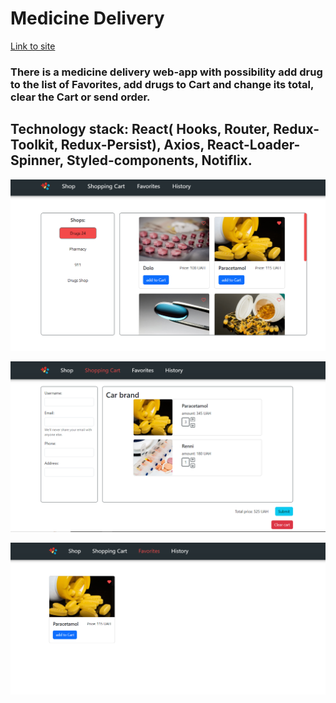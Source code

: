 # Medicine Delivery

[Link to site](https://svitlanaparyiska.github.io/medicine-delivery-app-front/ 'Site Medicine Delivery')

### There is a medicine delivery web-app with possibility add drug to the list of Favorites, add drugs to Cart and change its total, clear the Cart or send order.

## Technology stack: React( Hooks, Router, Redux-Toolkit, Redux-Persist), Axios, React-Loader-Spinner, Styled-components, Notiflix.

![GitHub ReadMe](./src/images/1.PNG)

![GitHub ReadMe](./src/images/2.PNG)

![GitHub ReadMe](./src/images/3.PNG)
